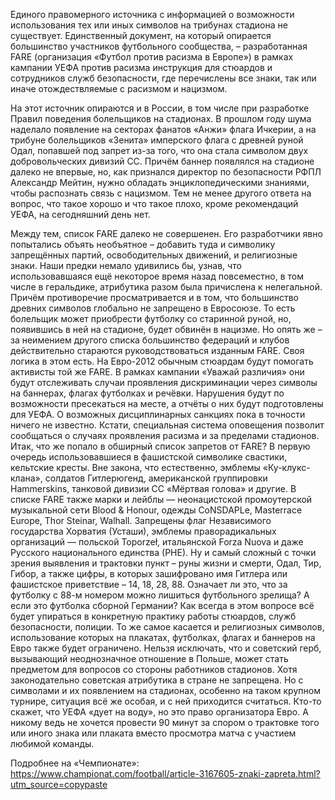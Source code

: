 Единого правомерного источника с информацией о возможности использования тех или иных символов на трибунах стадиона не существует. Единственный документ, на который опирается большинство участников футбольного сообщества, – разработанная FARE (организация «Футбол против расизма в Европе») в рамках кампании УЕФА против расизма инструкция для стюардов и сотрудников служб безопасности, где перечислены все знаки, так или иначе отождествляемые с расизмом и нацизмом.

На этот источник опираются и в России, в том числе при разработке Правил поведения болельщиков на стадионах. В прошлом году шума наделало появление на секторах фанатов «Анжи» флага Ичкерии, а на трибуне болельщиков «Зенита» имперского флага с древней руной Одал, попавшей под запрет из-за того, что она стала символом двух добровольческих дивизий СС. Причём баннер появлялся на стадионе далеко не впервые, но, как признался директор по безопасности РФПЛ Александр Мейтин, нужно обладать энциклопедическими знаниями, чтобы распознать связь с нацизмом. Тем не менее другого ответа на вопрос, что такое хорошо и что такое плохо, кроме рекомендаций УЕФА, на сегодняшний день нет.

Между тем, список FARE далеко не совершенен. Его разработчики явно попытались объять необъятное – добавить туда и символику запрещённых партий, освободительных движений, и религиозные знаки. Наши предки немало удивились бы, узнав, что использовавшаяся ещё некоторое время назад повсеместно, в том числе в геральдике, атрибутика разом была причислена к нелегальной. Причём противоречие просматривается и в том, что большинство древних символов глобально не запрещено в Евросоюзе. То есть болельщик может приобрести футболку со старинной руной, но, появившись в ней на стадионе, будет обвинён в нацизме. Но опять же – за неимением другого списка большинство федераций и клубов действительно стараются руководствоваться изданным FARE. Своя логика в этом есть.
На Евро-2012 обычным стюардам будут помогать активисты той же FARE. В рамках кампании «Уважай различия» они будут отслеживать случаи проявления дискриминации через символы на баннерах, флагах футболках и речёвки. Нарушения будут по возможности пресекаться на месте, а отчёты о них будут подготовлены для УЕФА. О возможных дисциплинарных санкциях пока в точности ничего не известно. Кстати, специальная система оповещения позволит сообщаться о случаях проявления расизма и за пределами стадионов.
Итак, что же попало в обширный список запретов от FARE? В первую очередь использовавшиеся в фашистской символике свастики, кельтские кресты. Вне закона, что естественно, эмблемы «Ку-клукс-клана», солдатов Гитлерюгенд, американской группировки Hammerskins, танковой дивизии СС «Мёртвая голова» и другие. В списке FARE также марки и лейблы — неонацистской промоутерской музыкальной сети Blood & Honour, одежды CoNSDAPLe, Masterrace Europe, Thor Steinar, Walhall. Запрещены флаг Независимого государства Хорватия (Усташи), эмблемы праворадикальных организаций — польской Toporzeł, итальянской Forza Nuova и даже Русского национального единства (РНЕ). Ну и самый сложный с точки зрения выявления и трактовки пункт – руны жизни и смерти, Одал, Тир, Гибор, а также цифры, в которых зашифровано имя Гитлера или фашистское приветствие – 14, 18, 28, 88.
Означает ли это, что за футболку с 88-м номером можно лишиться футбольного зрелища? А если это футболка сборной Германии? Как всегда в этом вопросе всё будет упираться в конкретную практику работы стюардов, служб безопасности, полиции. То же самое касается и религиозных символов, использование которых на плакатах, футболках, флагах и баннеров на Евро также будет ограничено. Нельзя исключать, что и советский герб, вызывающий неоднозначное отношение в Польше, может стать предметом для вопросов со стороны работников стадионов. Хотя законодательно советская атрибутика в стране не запрещена. Но с символами и их появлением на стадионах, особенно на таком крупном турнире, ситуация всё же особая, и с ней приходится считаться. Кто-то скажет, что УЕФА «дует на воду», но это право организатора Евро. А никому ведь не хочется провести 90 минут за спором о трактовке того или иного знака или плаката вместо просмотра матча с участием любимой команды.

Подробнее на «Чемпионате»:
https://www.championat.com/football/article-3167605-znaki-zapreta.html?utm_source=copypaste

